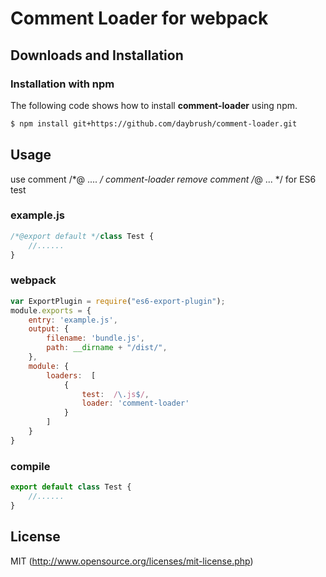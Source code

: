 # Comment Loader for webpack

## Downloads and Installation

### Installation with npm

The following code shows how to install **comment-loader** using npm.

```bash
$ npm install git+https://github.com/daybrush/comment-loader.git
```


## Usage


use comment /*@ .... */
comment-loader remove comment /*@  ...  */ for ES6 test







### example.js
``` javascript
/*@export default */class Test {
    //......
}


```


### webpack
``` javascript
var ExportPlugin = require("es6-export-plugin");
module.exports = {
    entry: 'example.js',
    output: {
        filename: 'bundle.js',
        path: __dirname + "/dist/",
    },
    module: {
        loaders:  [
            {
                test:  /\.js$/,
                loader: 'comment-loader'
            }
        ]
    }
}
```


### compile
``` javascript
export default class Test {
    //......
}
```



## License

MIT (http://www.opensource.org/licenses/mit-license.php)
